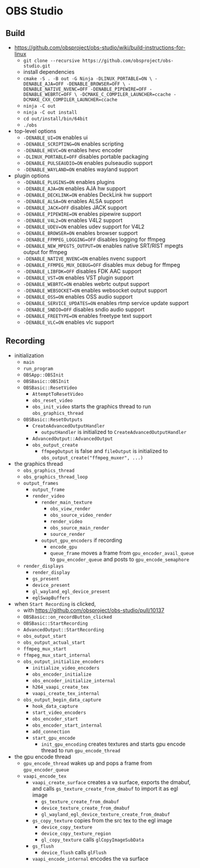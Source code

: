 OBS Studio
==========

## Build

- <https://github.com/obsproject/obs-studio/wiki/build-instructions-for-linux>
  - `git clone --recursive https://github.com/obsproject/obs-studio.git`
  - install dependencies
  - `cmake -S . -B out -G Ninja -DLINUX_PORTABLE=ON \
           -DENABLE_AJA=OFF -DENABLE_BROWSER=OFF \
           -DENABLE_NATIVE_NVENC=OFF -DENABLE_PIPEWIRE=OFF -DENABLE_WEBRTC=OFF \
           -DCMAKE_C_COMPILER_LAUNCHER=ccache -DCMAKE_CXX_COMPILER_LAUNCHER=ccache`
  - `ninja -C out`
  - `ninja -C out install`
  - `cd out/install/bin/64bit`
  - `./obs`
- top-level options
  - `-DENABLE_UI=ON` enables ui
  - `-DENABLE_SCRIPTING=ON` enables scripting
  - `-DENABLE_HEVC=ON` enables hevc encoder
  - `-DLINUX_PORTABLE=OFF` disables portable packaging
  - `-DENABLE_PULSEAUDIO=ON` enables pulseaudio support
  - `-DENABLE_WAYLAND=ON` enables wayland support
- plugin options
  - `-DENABLE_PLUGINS=ON` enables plugins
  - `-DENABLE_AJA=ON` enables AJA hw support
  - `-DENABLE_DECKLINK=ON` enables DeckLink hw support
  - `-DENABLE_ALSA=ON` enables ALSA support
  - `-DENABLE_JACK=OFF` disables JACK support
  - `-DENABLE_PIPEWIRE=ON` enables pipewire support
  - `-DENABLE_V4L2=ON` enables V4L2 support
  - `-DENABLE_UDEV=ON` enables udev support for V4L2
  - `-DENABLE_BROWSER=ON` enables browser support
  - `-DENABLE_FFMPEG_LOGGING=OFF` disables logging for ffmpeg
  - `-DENABLE_NEW_MPEGTS_OUTPUT=ON` enables native SRT/RIST mpegts output for ffmpeg
  - `-DENABLE_NATIVE_NVENC=ON` enables nvenc support
  - `-DENABLE_FFMPEG_MUX_DEBUG=OFF` disables mux debug for ffmpeg
  - `-DENABLE_LIBFDK=OFF` disables FDK AAC support
  - `-DENABLE_VST=ON` enables VST plugin support
  - `-DENABLE_WEBRTC=ON` enables webrtc output support
  - `-DENABLE_WEBSOCKET=ON` enables websocket output support
  - `-DENABLE_OSS=ON` enables OSS audio support
  - `-DENABLE_SERVICE_UPDATES=ON` enables rtmp service update support
  - `-DENABLE_SNDIO=OFF` disables sndio audio support
  - `-DENABLE_FREETYPE=ON` enables freetype text support
  - `-DENABLE_VLC=ON` enables vlc support

## Recording

- initialization
  - `main`
  - `run_program`
  - `OBSApp::OBSInit`
  - `OBSBasic::OBSInit`
  - `OBSBasic::ResetVideo`
    - `AttemptToResetVideo`
    - `obs_reset_video`
    - `obs_init_video` starts the graphics thread to run `obs_graphics_thread`
  - `OBSBasic::ResetOutputs`
    - `CreateAdvancedOutputHandler`
      - `outputHandler` is initialized to `CreateAdvancedOutputHandler`
    - `AdvancedOutput::AdvancedOutput`
    - `obs_output_create`
      - `ffmpegOutput` is false and `fileOutput` is initialized to
        `obs_output_create("ffmpeg_muxer", ...)`
- the graphics thread
  - `obs_graphics_thread`
  - `obs_graphics_thread_loop`
  - `output_frames`
    - `output_frame`
    - `render_video`
      - `render_main_texture`
        - `obs_view_render`
        - `obs_source_video_render`
        - `render_video`
        - `obs_source_main_render`
        - `source_render`
      - `output_gpu_encoders` if recording
        - `encode_gpu`
        - `queue_frame` moves a frame from `gpu_encoder_avail_queue` to
          `gpu_encoder_queue` and posts to `gpu_encode_semaphore`
  - `render_displays`
    - `render_display`
    - `gs_present`
    - `device_present`
    - `gl_wayland_egl_device_present`
    - `eglSwapBuffers`
- when `Start Recording` is clicked,
  - with <https://github.com/obsproject/obs-studio/pull/10137>
  - `OBSBasic::on_recordButton_clicked`
  - `OBSBasic::StartRecording`
  - `AdvancedOutput::StartRecording`
  - `obs_output_start`
  - `obs_output_actual_start`
  - `ffmpeg_mux_start`
  - `ffmpeg_mux_start_internal`
  - `obs_output_initialize_encoders`
    - `initialize_video_encoders`
    - `obs_encoder_initialize`
    - `obs_encoder_initialize_internal`
    - `h264_vaapi_create_tex`
    - `vaapi_create_tex_internal`
  - `obs_output_begin_data_capture`
    - `hook_data_capture`
    - `start_video_encoders`
    - `obs_encoder_start`
    - `obs_encoder_start_internal`
    - `add_connection`
    - `start_gpu_encode`
      - `init_gpu_encoding` creates textures and starts gpu encode thread
        to run `gpu_encode_thread`
- the gpu encode thread
  - `gpu_encode_thread` wakes up and pops a frame from `gpu_encoder_queue`
  - `vaapi_encode_tex`
    - `vaapi_create_surface` creates a va surface, exports the dmabuf, and
      calls `gs_texture_create_from_dmabuf` to import it as egl image
      - `gs_texture_create_from_dmabuf`
      - `device_texture_create_from_dmabuf`
      - `gl_wayland_egl_device_texture_create_from_dmabuf`
    - `gs_copy_texture` copies from the src tex to the egl image
      - `device_copy_texture`
      - `device_copy_texture_region`
      - `gl_copy_texture` calls `glCopyImageSubData`
    - `gs_flush`
      - `device_flush` calls `glFlush`
    - `vaapi_encode_internal` encodes the va surface
